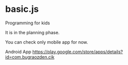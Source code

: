 # basic.js
Programming for kids

It is in the planning phase.

You can check only mobile app for now.

Android App
https://play.google.com/store/apps/details?id=com.bugraozden.cik
